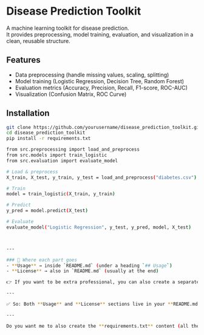 # Disease Prediction Toolkit

A machine learning toolkit for disease prediction.  
It provides preprocessing, model training, evaluation, and visualization in a clean, reusable structure.

## Features
- Data preprocessing (handle missing values, scaling, splitting)
- Model training (Logistic Regression, Decision Tree, Random Forest)
- Evaluation metrics (Accuracy, Precision, Recall, F1-score, ROC-AUC)
- Visualization (Confusion Matrix, ROC Curve)

## Installation
```bash
git clone https://github.com/yourusername/disease_prediction_toolkit.git
cd disease_prediction_toolkit
pip install -r requirements.txt

from src.preprocessing import load_and_preprocess
from src.models import train_logistic
from src.evaluation import evaluate_model

# Load & preprocess
X_train, X_test, y_train, y_test = load_and_preprocess("diabetes.csv")

# Train
model = train_logistic(X_train, y_train)

# Predict
y_pred = model.predict(X_test)

# Evaluate
evaluate_model("Logistic Regression", y_test, y_pred, model, X_test)



---

### 🔹 Where each part goes
- **Usage** → inside `README.md` (under a heading `## Usage`)  
- **License** → also in `README.md` (usually at the end)  

👉 If you want to be extra professional, you can also create a separate `LICENSE` file (GitHub can auto-generate it for you when you create the repo → Add file → Create new file → name it `LICENSE` → choose MIT).  

---

✅ So: Both **Usage** and **License** sections live in your **README.md** file, unless you add a separate `LICENSE` file.  

---

Do you want me to also create the **requirements.txt** content (all the libraries your project needs) so you can add that too?
